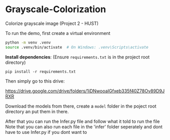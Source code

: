 # Grayscale-Colorization
Colorize grayscale image (Project 2 - HUST)

To run the demo, first create a virtual environment

```bash
python -m venv .venv
source .venv/bin/activate  # On Windows: .venv\Scripts\activate
```

 **Install dependencies**:
    (Ensure `requirements.txt` is in the project root directory)
```
pip install -r requirements.txt
```

Then simply go to this drive: 

https://drive.google.com/drive/folders/1iDNwooaIGfxeb335f40Z78Ov89D9JRXR


Download the models from there, create a `model` folder in the poject root directory an put them in there.

After that you can run the Infer.py file and follow what it told to run the file  
Note that you can also run each file in the 'infer' folder seperately and dont have to use Infer.py if you dont want to